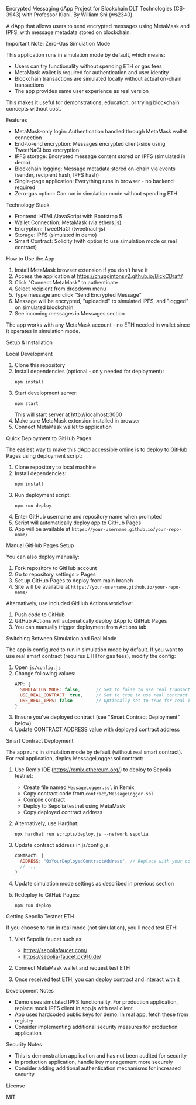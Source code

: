 Encrypted Messaging dApp Project for Blockchain DLT Technologies (CS-3943) with Professor Kiani. By William Shi (ws2340).

A dApp that allows users to send encrypted messages using MetaMask and IPFS, with message metadata stored on blockchain.

Important Note: Zero-Gas Simulation Mode

This application runs in simulation mode by default, which means:
- Users can try functionality without spending ETH or gas fees
- MetaMask wallet is required for authentication and user identity
- Blockchain transactions are simulated locally without actual on-chain transactions
- The app provides same user experience as real version

This makes it useful for demonstrations, education, or trying blockchain concepts without cost.

Features

- MetaMask-only login: Authentication handled through MetaMask wallet connection
- End-to-end encryption: Messages encrypted client-side using TweetNaCl box encryption
- IPFS storage: Encrypted message content stored on IPFS (simulated in demo)
- Blockchain logging: Message metadata stored on-chain via events (sender, recipient hash, IPFS hash)
- Single-page application: Everything runs in browser - no backend required
- Zero-gas option: Can run in simulation mode without spending ETH

Technology Stack

- Frontend: HTML/JavaScript with Bootstrap 5
- Wallet Connection: MetaMask (via ethers.js)
- Encryption: TweetNaCl (tweetnacl-js)
- Storage: IPFS (simulated in demo)
- Smart Contract: Solidity (with option to use simulation mode or real contract)

How to Use the App

1. Install MetaMask browser extension if you don't have it
2. Access the application at https://chuggintonsv2.github.io/BlckCDraft/
3. Click "Connect MetaMask" to authenticate
4. Select recipient from dropdown menu
5. Type message and click "Send Encrypted Message"
6. Message will be encrypted, "uploaded" to simulated IPFS, and "logged" on simulated blockchain
7. See incoming messages in Messages section

The app works with any MetaMask account - no ETH needed in wallet since it operates in simulation mode.

Setup & Installation

Local Development

1. Clone this repository
2. Install dependencies (optional - only needed for deployment):
   ```
   npm install
   ```
3. Start development server:
   ```
   npm start
   ```
   This will start server at http://localhost:3000
4. Make sure MetaMask extension installed in browser
5. Connect MetaMask wallet to application

Quick Deployment to GitHub Pages

The easiest way to make this dApp accessible online is to deploy to GitHub Pages using deployment script:

1. Clone repository to local machine
2. Install dependencies:
   ```
   npm install
   ```
3. Run deployment script:
   ```
   npm run deploy
   ```
4. Enter GitHub username and repository name when prompted
5. Script will automatically deploy app to GitHub Pages
6. App will be available at `https://your-username.github.io/your-repo-name/`

Manual GitHub Pages Setup

You can also deploy manually:

1. Fork repository to GitHub account
2. Go to repository settings > Pages
3. Set up GitHub Pages to deploy from main branch
4. Site will be available at `https://your-username.github.io/your-repo-name/`

Alternatively, use included GitHub Actions workflow:

1. Push code to GitHub
2. GitHub Actions will automatically deploy dApp to GitHub Pages
3. You can manually trigger deployment from Actions tab

Switching Between Simulation and Real Mode

The app is configured to run in simulation mode by default. If you want to use real smart contract (requires ETH for gas fees), modify the config:

1. Open `js/config.js`
2. Change following values:
   ```javascript
   APP: {
     SIMULATION_MODE: false,      // Set to false to use real transactions
     USE_REAL_CONTRACT: true,     // Set to true to use real contract
     USE_REAL_IPFS: false         // Optionally set to true for real IPFS
   }
   ```
3. Ensure you've deployed contract (see "Smart Contract Deployment" below)
4. Update CONTRACT.ADDRESS value with deployed contract address

Smart Contract Deployment

The app runs in simulation mode by default (without real smart contract). For real application, deploy MessageLogger.sol contract:

1. Use Remix IDE (https://remix.ethereum.org/) to deploy to Sepolia testnet:
   - Create file named `MessageLogger.sol` in Remix
   - Copy contract code from `contract/MessageLogger.sol`
   - Compile contract
   - Deploy to Sepolia testnet using MetaMask
   - Copy deployed contract address

2. Alternatively, use Hardhat:
   ```
   npx hardhat run scripts/deploy.js --network sepolia
   ```

3. Update contract address in js/config.js:
   ```javascript
   CONTRACT: {
     ADDRESS: "0xYourDeployedContractAddress", // Replace with your contract address
     // ...
   }
   ```

4. Update simulation mode settings as described in previous section
5. Redeploy to GitHub Pages:
   ```
   npm run deploy
   ```

Getting Sepolia Testnet ETH

If you choose to run in real mode (not simulation), you'll need test ETH:

1. Visit Sepolia faucet such as:
   - https://sepoliafaucet.com/
   - https://sepolia-faucet.pk910.de/

2. Connect MetaMask wallet and request test ETH
3. Once received test ETH, you can deploy contract and interact with it

Development Notes

- Demo uses simulated IPFS functionality. For production application, replace mock IPFS client in app.js with real client
- App uses hardcoded public keys for demo. In real app, fetch these from registry
- Consider implementing additional security measures for production application

Security Notes

- This is demonstration application and has not been audited for security
- In production application, handle key management more securely
- Consider adding additional authentication mechanisms for increased security

License

MIT 